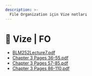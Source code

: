 ```yaml
---
description: >-
  File Organization için Vize notları
---
```


# 📅 Vize \| FO

<!--YPackage.YGitbookIntegration-tarafından-otomatik-oluşturulmuştur-->

- [BLM252Lecture7.pdf](BLM252Lecture7.pdf)
- [Chapter 3 Pages 36-55.pdf](Chapter%203%20Pages%2036-55.pdf)
- [Chapter 3 Pages 57-85.pdf](Chapter%203%20Pages%2057-85.pdf)
- [Chapter 3 Pages 86-110.pdf](Chapter%203%20Pages%2086-110.pdf)

<!--YPackage.YGitbookIntegration-tarafından-otomatik-oluşturulmuştur-->
